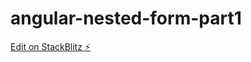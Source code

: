 # angular-nested-form-part1

[Edit on StackBlitz ⚡️](https://stackblitz.com/edit/angular-nested-form-part1)